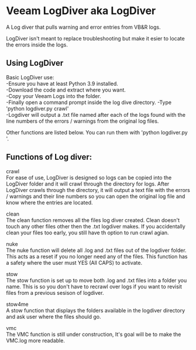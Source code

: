 # Veeam LogDiver aka LogDiver
A Log diver that pulls warning and error entries from VB&R logs.

LogDiver isn't meant to replace troubleshooting but make it esier to locate the errors inside the logs.

## Using LogDiver
Basic LogDiver use:  
-Ensure you have at least Python 3.9 installed.  
-Download the code and extract where you want.  
-Copy your Veeam Logs into the folder.  
-Finally open a command prompt inside the log dive directory.
-Type 'python logdiver.py crawl'  
-Logdiver will output a .txt file named after each of the logs found with the line numbers of the errors / warnings from the original log files.

Other functions are listed below.  You can run them with 'python logdiver.py <function losted below>'.

## Functions of Log diver:

crawl  
For ease of use, LogDiver is designed so logs can be copied into the LogDiver folder and it will crawl through the directory for logs.  After LogDiver crawls through the directory, it will output a text file with the errors / warnings and their line numbers so you can open the original log file and know where the entries are located.

clean  
The clean function removes all the files log diver created.  Clean doesn't touch any other files other then the .txt logdiver makes.  If you accidentally clean your files too early, you still have th option to run crawl agian.

nuke  
The nuke function will delete all .log and .txt files out of the logdiver folder.  This acts as a reset if you no longer need any of the files.  This function has a safety where the user must YES (All CAPS) to activate.

stow  
The stow function is set up to move both .log and .txt files into a folder you name.  This is so you don't have to recrawl over logs if you want to revisit files from a previous sesison of logdiver.

stow4me  
A stow function that displays the folders available in the logdiver directory and ask user where the files should go.

vmc  
The VMC function is still under construction, It's goal will be to make the VMC.log more readable.
